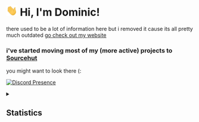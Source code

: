 <h1> <img src="https://raw.githubusercontent.com/mrhappyma/mrhappyma/master/wave.gif" width="30px"> Hi, I'm Dominic! </h1>

there used to be a lot of information here but i removed it cause its all pretty much outdated
[go check out my website](https://userexe.me)

### i've started moving most of my (more active) projects to [Sourcehut](https://git.sr.ht/~domthedome/)
you might want to look there (:

[![Discord Presence](https://lanyard.cnrad.dev/api/606526727753170969)](https://discord.com/users/606526727753170969)

<details>
  <summary><h2>Statistics</h2></summary>
  
these also look like they might be a little off i havent had that many commits this year... or have I? where are they coming from then???

![mrhappyma's GitHub stats](https://github-readme-stats.vercel.app/api?username=mrhappyma&show_icons=true&theme=dark&hide_title=true)
<br>
![Top Langs](https://github-readme-stats.vercel.app/api/top-langs/?username=mrhappyma&layout=compact&theme=dark)
<br>
![wakatime stats](https://github-readme-stats.vercel.app/api/wakatime?username=userexe&layout=compact&theme=dark)
</details>
